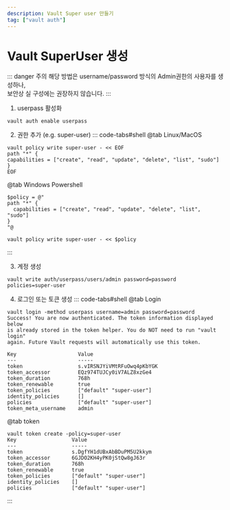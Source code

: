 ```yaml
---
description: Vault Super user 만들기
tag: ["vault auth"]
---
```


# Vault SuperUser 생성
::: danger 주의
해당 방법은 username/password 방식의 Admin권한의 사용자를 생성하나,  
보안상 실 구성에는 권장하지 않습니다.
:::

1. userpass 활성화
```bash:no-line-numbers
vault auth enable userpass
```

2. 권한 추가 (e.g. super-user)
::: code-tabs#shell
@tab Linux/MacOS
```bash:no-line-numbers
vault policy write super-user - << EOF
path "*" {
capabilities = ["create", "read", "update", "delete", "list", "sudo"]
}
EOF
```
@tab Windows Powershell
```powershell:no-line-numbers
$policy = @"
path "*" {
  capabilities = ["create", "read", "update", "delete", "list", "sudo"]
}
"@

vault policy write super-user - << $policy
```
:::

3. 계정 생성

```bash:no-line-numbers
vault write auth/userpass/users/admin password=password policies=super-user
```


4. 로그인 또는 토큰 생성
::: code-tabs#shell
@tab Login
```bash:no-line-numbers
vault login -method userpass username=admin password=password
Success! You are now authenticated. The token information displayed below
is already stored in the token helper. You do NOT need to run "vault login"
again. Future Vault requests will automatically use this token.

Key                    Value
---                    -----
token                  s.vIRSNJYiVMtRFuOwq4pKbYGK
token_accessor         EQz974TUJCy0iV7ALZ8xzGe4
token_duration         768h
token_renewable        true
token_policies         ["default" "super-user"]
identity_policies      []
policies               ["default" "super-user"]
token_meta_username    admin
```

@tab token
```bash:no-line-numbers
vault token create -policy=super-user
Key                  Value
---                  -----
token                s.DgfYH1dUBxAbBDuPM5U2kkym
token_accessor       6GJDO2KH4yPK0jStQw8gJ63r
token_duration       768h
token_renewable      true
token_policies       ["default" "super-user"]
identity_policies    []
policies             ["default" "super-user"]
```
:::

